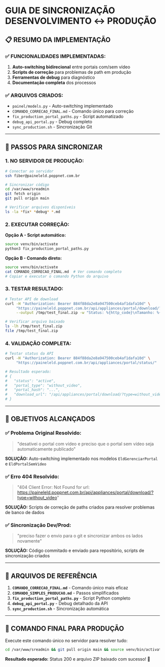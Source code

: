 # GUIA DE SINCRONIZAÇÃO DESENVOLVIMENTO ↔ PRODUÇÃO

## 📋 RESUMO DA IMPLEMENTAÇÃO

### ✅ **FUNCIONALIDADES IMPLEMENTADAS:**
1. **Auto-switching bidirecional** entre portais com/sem vídeo
2. **Scripts de correção** para problemas de path em produção
3. **Ferramentas de debug** para diagnóstico
4. **Documentação completa** dos processos

### ✅ **ARQUIVOS CRIADOS:**
- `painel/models.py` - Auto-switching implementado
- `COMANDO_CORRECAO_FINAL.md` - Comando único para correção
- `fix_production_portal_paths.py` - Script automatizado
- `debug_api_portal.py` - Debug completo
- `sync_production.sh` - Sincronização Git

---

## 🔄 **PASSOS PARA SINCRONIZAR**

### **1. NO SERVIDOR DE PRODUÇÃO:**

```bash
# Conectar ao servidor
ssh fiber@paineleld.poppnet.com.br

# Sincronizar código
cd /var/www/sreadmin
git fetch origin
git pull origin main

# Verificar arquivos disponíveis
ls -la *fix* *debug* *.md
```

### **2. EXECUTAR CORREÇÃO:**

**Opção A - Script automático:**
```bash
source venv/bin/activate
python3 fix_production_portal_paths.py
```

**Opção B - Comando direto:**
```bash
source venv/bin/activate
cat COMANDO_CORRECAO_FINAL.md  # Ver comando completo
# Copiar e executar o comando Python do arquivo
```

### **3. TESTAR RESULTADO:**

```bash
# Testar API de download
curl -H "Authorization: Bearer 884f88da2e8a947500ceb4af1dafa10d" \
     "https://paineleld.poppnet.com.br/api/appliances/portal/download/?type=without_video" \
     --output /tmp/test_final.zip -w "Status: %{http_code}\nTamanho: %{size_download} bytes\n"

# Verificar arquivo baixado
ls -lh /tmp/test_final.zip
file /tmp/test_final.zip
```

### **4. VALIDAÇÃO COMPLETA:**

```bash
# Testar status da API
curl -H "Authorization: Bearer 884f88da2e8a947500ceb4af1dafa10d" \
     "https://paineleld.poppnet.com.br/api/appliances/portal/status/" | python3 -m json.tool

# Resultado esperado:
# {
#   "status": "active",
#   "portal_type": "without_video",
#   "portal_hash": "...",
#   "download_url": "/api/appliances/portal/download/?type=without_video"
# }
```

---

## 🎯 **OBJETIVOS ALCANÇADOS**

### ✅ **Problema Original Resolvido:**
> "desativei o portal com vídeo e preciso que o portal sem vídeo seja automaticamente publicado"

**SOLUÇÃO:** Auto-switching implementado nos modelos `EldGerenciarPortal` e `EldPortalSemVideo`

### ✅ **Erro 404 Resolvido:**
> "404 Client Error: Not Found for url: https://paineleld.poppnet.com.br/api/appliances/portal/download/?type=without_video"

**SOLUÇÃO:** Scripts de correção de paths criados para resolver problemas de banco de dados

### ✅ **Sincronização Dev/Prod:**
> "preciso fazer o envio para o git e sincronizar ambos os lados novamente"

**SOLUÇÃO:** Código commitado e enviado para repositório, scripts de sincronização criados

---

## 📁 **ARQUIVOS DE REFERÊNCIA**

1. **`COMANDO_CORRECAO_FINAL.md`** - Comando único mais eficaz
2. **`COMANDO_SIMPLES_PRODUCAO.md`** - Passos simplificados
3. **`fix_production_portal_paths.py`** - Script Python completo
4. **`debug_api_portal.py`** - Debug detalhado da API
5. **`sync_production.sh`** - Sincronização automática

---

## 🚀 **COMANDO FINAL PARA PRODUÇÃO**

Execute este comando único no servidor para resolver tudo:

```bash
cd /var/www/sreadmin && git pull origin main && source venv/bin/activate && python3 fix_production_portal_paths.py && curl -H "Authorization: Bearer 884f88da2e8a947500ceb4af1dafa10d" "https://paineleld.poppnet.com.br/api/appliances/portal/download/?type=without_video" --output /tmp/test_success.zip -w "Status: %{http_code}\n"
```

**Resultado esperado:** Status 200 e arquivo ZIP baixado com sucesso! 🎉

